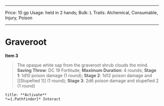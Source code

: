 
---
Price: 10 gp
Usage: held in 2 hands;
Bulk: L
Traits: Alchemical, Consumable, Injury, Poison

---

# Graveroot

**Item 3**

> The opaque white sap from the graveroot shrub clouds the mind.
**Saving Throw**: DC 19 Fortitude;
**Maximum Duration**: 4 rounds;
**Stage 1**: 1d10 poison damage (1 round);
**Stage 2**: 1d12 poison damage and [[Stupefied 1]] (1 round);
**Stage 3**: 2d6 poison damage and stupefied 2 (1 round)

```ad-embed-ability
title: **Activate**
*⬺{.Pathfinder}* Interact 
```
